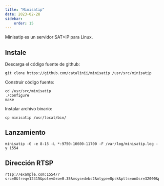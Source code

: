 ```yaml
---
title: "Minisatip"
date: 2023-02-28
sidebar:
    order: 15
---
```


Minisatip es un servidor SAT>IP para Linux.

## Instale[](https://help.cesbo.com/misc/tools-and-utilities/dvb/minisatip#install)

Descarga el código fuente de github:

```
git clone https://github.com/catalinii/minisatip /usr/src/minisatip
```

Construir código fuente:

```
cd /usr/src/minisatip
./configure
make
```

Instalar archivo binario:

```
cp minisatip /usr/local/bin/
```

## Lanzamiento[](https://help.cesbo.com/misc/tools-and-utilities/dvb/minisatip#launch)

```
minisatip -G -e 8-15 -L *:9750-10600-11700 -F /var/log/minisatip.log -y 1554
```

## Dirección RTSP[](https://help.cesbo.com/misc/tools-and-utilities/dvb/minisatip#rtsp-address)

```
rtsp://example.com:1554/?src=8&freq=12415&pol=v&ro=0.35&msys=dvbs2&mtype=8psk&plts=on&sr=32000&pids=all
```
